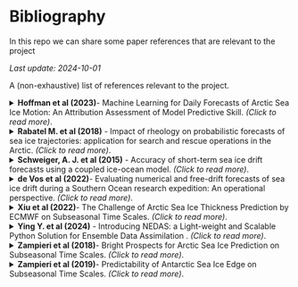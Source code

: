 # Bibliography
In this repo we can share some paper references that are relevant to the project

_Last update: 2024-10-01_

A (non-exhaustive) list of references relevant to the project.



<!-- -------------- Paper ------------------ -->
<details>
<summary><strong> Hoffman et al (2023)</strong>- Machine Learning for Daily Forecasts of Arctic Sea Ice Motion: An Attribution Assessment of Model Predictive Skill. <i>(Click to read more)</i>.</summary>

* 
* Artif. Intell. Earth Syst., 2, 230004.
*  [https://doi.org/10.1175/AIES-D-23-0004.1](https://doi.org/10.1175/AIES-D-23-0004.1)
```
 Hoffman, L., M. R. Mazloff, S. T. Gille, D. Giglio, C. M. Bitz, P. Heimbach, and K. Matsuyoshi, 2023: Machine Learning for Daily Forecasts of Arctic Sea Ice Motion: An Attribution Assessment of Model Predictive Skill. Artif. Intell. Earth Syst., 2, 230004, https://doi.org/10.1175/AIES-D-23-0004.1.
```
</details>

<!-- -------------- Paper ------------------ -->
<details>
<summary><strong> Rabatel M. et al (2018)</strong> - Impact of rheology on probabilistic forecasts of sea ice trajectories: application for search and rescue operations in the Arctic. <i>(Click to read more)</i>.</summary>

* 
* The Cryosphere, 12, 935–953.
* [https://doi.org/tc-12-935-2018](https://doi.org/10.5194/tc-12-935-2018)

```
Rabatel, M., Rampal, P., Carrassi, A., Bertino, L., and Jones, C. K. R. T.: Impact of rheology on probabilistic forecasts of sea ice trajectories: application for search and rescue operations in the Arctic, The Cryosphere, 12, 935–953, https://doi.org/10.5194/tc-12-935-2018, 2018.
```

</details>

<!-- -------------- Paper ------------------ -->
<details>
<summary><strong> Schweiger, A. J. et al (2015)</strong> - Accuracy of short-term sea ice drift forecasts using a coupled ice-ocean model. <i>(Click to read more)</i>.</summary>

* 
* *J. Geophys. Res. Oceans*, 120, 7827–7841.
* [https://doi.org/2015JC011273](https://doi.org/10.1002/2015JC011273)

```
Schweiger, A. J., and J. Zhang (2015), Accuracy of short-term sea ice drift forecasts using a coupled ice-ocean model, *J. Geophys. Res. Oceans*, 120, 7827–7841, doi: 10.1002/2015JC011273
```
</details>


<!-- -------------- Paper ------------------ -->
<details>
<summary><strong> de Vos et al (2022)</strong>- Evaluating numerical and free-drift forecasts of sea ice drift during a Southern Ocean research expedition: An operational perspective. <i>(Click to read more)</i>.</summary>

* 
* Journal of Operational Oceanography, 15:3, 187-203.
*  [https://doi.org/10.1080/1755876X.2021.1883293](https://doi.org/10.1080/1755876X.2021.1883293)
```
Marc de Vos, Michael Barnes, Louise C. Biddle, Sebastiaan Swart, Carla- Louise Ramjukadh & Marcello Vichi  (2022). Evaluating numerical and free-drift forecasts of sea ice drift during a Southern Ocean research expedition: An operational perspective. Geophysical Research Letters, 45, 9731–9738.
```
</details>



<!-- -------------- Paper ------------------ -->
<details>
<summary><strong> Xiu et al (2022)</strong>- The Challenge of Arctic Sea Ice Thickness Prediction by ECMWF on Subseasonal Time Scales. <i>(Click to read more)</i>.</summary>

* 
* Geophysical Research Letters, 49, e2021GL097476.
*  [https://doi.org/10.1029/2021GL097476](https://doi.org/10.1029/2021GL097476)
```
Xiu, Y., Luo, H., Yang, Q., Tietsche,
S., Day, J., & Chen, D. (2022). The challenge of Arctic sea ice thickness prediction by ECMWF on subseasonal time scales. Geophysical Research Letters, 49, e2021GL097476.
```
</details>

<!-- -------------- Paper ------------------ -->
<details>
<summary><strong> Ying Y. et al (2024)</strong> - Introducing NEDAS: a Light-weight and Scalable Python Solution for Ensemble Data Assimilation . <i>(Click to read more)</i>.</summary>

* 
* JAMES, submitted.
* [https://doi.org/380571659_Introducing_NEDAS_a_Light-weight_and_Scalable_Python_Solution_for_Ensemble_Data_Assimilation](https://www.researchgate.net/publication/380571659_Introducing_NEDAS_a_Light-weight_and_Scalable_Python_Solution_for_Ensemble_Data_Assimilation)

</details>

<!-- -------------- Paper ------------------ -->
<details>
<summary><strong> Zampieri et al (2018)</strong>- Bright Prospects for Arctic Sea Ice Prediction on Subseasonal Time Scales. <i>(Click to read more)</i>.</summary>

* Assessment of the skill of operational forecast systems in predicting the location of the Arctic sea ice edge, based on the S2S databased (weather-seasonal operational forecast systems)
* Geophysical Research Letters (GRL).
*  [https://doi.org/10.1029/2020JD033610](https://doi.org/10.1029/2018GL079394)
```
Zampieri, L., Goessling, H. F., & Jung, T. (2018). Bright prospects for Arctic
sea ice prediction on subseasonal time scales. Geophysical Research Letters, 45, 9731–9738.
```
</details>

<!-- -------------- Paper ------------------ -->
<details>
<summary><strong> Zampieri et al (2019)</strong>- Predictability of Antarctic Sea Ice Edge on Subseasonal Time Scales. <i>(Click to read more)</i>.</summary>

* Assessment of the skill of operational forecast systems in predicting the location of the Arctic sea ice edge, based on the S2S databased (weather-seasonal operational forecast systems)
* Geophysical Research Letters (GRL).
*  [https://doi.org/10. 1029/2019GL084096](https://doi.org/10. 1029/2019GL084096)
```
Zampieri, L., Goessling, H. F., & Jung, T. (2019). Predictability of Antarctic Sea Ice Edge on Subseasonal Time Scales. Geophysical Research Letters, 46, 9719–9727.
```
</details>



